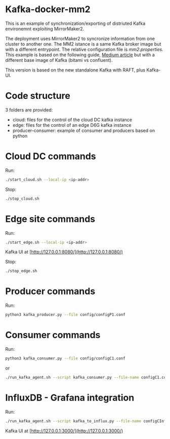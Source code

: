 # Kafka-docker-mm2
This is an example of synchronization/exporting of distriuted Kafka environemnt exploiting MirrorMaker2.

The deployment uses MirrorMaker2 to syncronize information from one cluster to another one. The MM2 istance is a same Kafka broker image but with a different entrypoint. The relative configuration file is _mm2.properties_.
This example is based on the following guide, [Medium article](https://medium.com/larus-team/how-to-setup-mirrormaker-2-0-on-apache-kafka-multi-cluster-environment-87712d7997a4) but with a different base image of Kafka (bitami vs confluent).

This version is based on the new standalone Kafka with RAFT, plus Kafka-UI.

# Code structure
3 folders are provided:
- cloud: files for the control of the cloud DC kafka instance
- edge: files for the control of an edge D6G kafka instance
- producer-consumer: example of consumer and producers based on python

# Cloud DC commands
Run:

```bash
./start_cloud.sh --local-ip <ip-addr>
```

Stop:
```bash
./stop_cloud.sh
```

# Edge site commands
Run:
```bash
./start_edge.sh --local-ip <ip-addr>
```
Kafka UI at [http://127.0.0.1:8080/](http://127.0.0.1:8080/)

Stop:
```bash
./stop_edge.sh
```

# Producer commands
Run:
```bash
python3 kafka_producer.py --file config/configP1.conf
```

# Consumer commands
Run:
```bash
python3 kafka_consumer.py --file config/configC1.conf
```

or

```bash
./run_kafka_agent.sh --script kafka_consumer.py --file-name configC1.conf
```

# InfluxDB - Grafana integration
Run:
```bash
./run_kafka_agent.sh --script kafka_to_influx.py --file-name configCInfluxDB.conf
```

Kafka UI at [http://127.0.0.1:3000/](http://127.0.0.1:3000/)